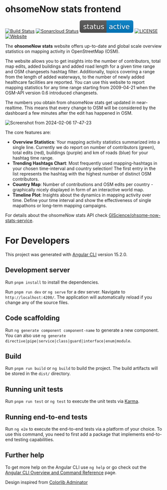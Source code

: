 # ohsomeNow stats frontend


[![Build Status](https://jenkins.heigit.org/buildStatus/icon?job=ohsomeNow%20stats%20frontend/main)](https://jenkins.heigit.org/job/ohsomeNow%20stats%20frontend/job/main/)
[![Sonarcloud Status](https://sonarcloud.io/api/project_badges/measure?project=GIScience_ohsome-now-stats-frontend&metric=alert_status)](https://sonarcloud.io/dashboard?id=GIScience_ohsome-now-stats-frontend)
[![status: active](https://github.com/GIScience/badges/raw/master/status/active.svg)](https://github.com/GIScience/badges#active)
[![LICENSE](https://img.shields.io/github/license/GIScience/ohsome-now-stats-frontend)](LICENSE)
[![Website](https://img.shields.io/website?url=https%3A%2F%2Fstats.now.ohsome.org)](https://stats.now.ohsome.org)

The **ohsomeNow stats** website offers up-to-date and global scale overview statistics on mapping activity in OpenStreetMap (OSM). 

The website allows you to get insights into the number of contributors, total map edits, added buildings and added road length for a given time range and OSM changesets hashtag filter.
Additionally, topics covering a range from the length of added waterways, to the number of newly added healthcare facilities are reported.
You can use this website to report mapping statistics for any time range starting from 2009-04-21 when the OSM-API version 0.6 introduced changesets.

The numbers you obtain from ohsomeNow stats get updated in near-realtime.
This means that every change to OSM will be considered by the dashboard a few minutes after the edit has happened in OSM.

![Screenshot from 2024-02-06 17-47-23](https://github.com/GIScience/ohsome-now-stats-frontend/assets/44268882/cd4ffe29-2b9b-4333-a6f1-1469c9837825)


The core features are:
* **Overview Statistics**: Your mapping activity statistics summarized into a single line. Currently we do report on number of contributors (green), total edits (red), buildings (purple) and km of roads (blue) for your hashtag time range.
* **Trending Hashtags Chart**: Most frequently used mapping-hashtags in your chosen time-interval and country selection! The first entry in the list represents the hashtag with the highest number of distinct OSM contributors. 
* **Country Map**: Number of contributions and OSM edits per country - graphically nicely displayed in form of an interactive world map.
* **Timeline Plot**: Insights about the dynamics in mapping activity over time. Define your time interval and show the effectiveness of single mapathons or long-term mapping campaigns.  

For details about the ohsomeNow stats API check [GIScience/ohsome-now-stats-service](https://github.com/GIScience/ohsome-now-stats-service).

# For Developers
This project was generated with [Angular CLI](https://github.com/angular/angular-cli) version 15.2.0.
## Development server

Run `pnpm install` to install the dependencies.

Run `pnpm run dev` or `ng serve` for a dev server. Navigate to `http://localhost:4200/`. The application will automatically reload if you change any of the source files.

## Code scaffolding

Run `ng generate component component-name` to generate a new component. You can also use `ng generate directive|pipe|service|class|guard|interface|enum|module`.

## Build

Run `pnpm run build` or `ng build` to build the project. The build artifacts will be stored in the `dist/` directory.

## Running unit tests

Run `pnpm run test` or `ng test` to execute the unit tests via [Karma](https://karma-runner.github.io).

## Running end-to-end tests

Run `ng e2e` to execute the end-to-end tests via a platform of your choice. To use this command, you need to first add a package that implements end-to-end testing capabilities.

## Further help

To get more help on the Angular CLI use `ng help` or go check out the [Angular CLI Overview and Command Reference](https://angular.io/cli) page.

Design inspired from [Colorlib Adminator](https://github.com/puikinsh/Adminator-admin-dashboard)
